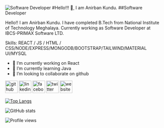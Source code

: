 ![Software Developer ](https://avatars.githubusercontent.com/u/72909314?s=400&u=73c62d6b38447800a16e244c3338ba32efca8801&v=4)
#Hello!!! 👋, I am Anirban Kundu.
##Software Developer 


Hello!! I am Anirban Kundu. I have completed B.Tech from National Institute of Technology Meghalaya. Currently working as Software Developer at IBCS-PRIMAX Software LTD.

Skills: REACT / JS / HTML / CSS/NODE/EXPRESS/MONGODB/BOOTSTRAP/TAILWIND/MATERIAL UI/MYSQL

- 🔭 I’m currently working on React 
- 🌱 I’m currently learning Java 
- 👯 I’m looking to collaborate on github 


[<img src='https://cdn.jsdelivr.net/npm/simple-icons@3.0.1/icons/github.svg' alt='github' height='40'>](https://github.com/anirbankundunitm)  [<img src='https://cdn.jsdelivr.net/npm/simple-icons@3.0.1/icons/linkedin.svg' alt='linkedin' height='40'>](https://www.linkedin.com/in/anirbankundunitm/)  [<img src='https://cdn.jsdelivr.net/npm/simple-icons@3.0.1/icons/facebook.svg' alt='facebook' height='40'>](https://www.facebook.com/arponanirban)  [<img src='https://cdn.jsdelivr.net/npm/simple-icons@3.0.1/icons/twitter.svg' alt='twitter' height='40'>](https://twitter.com/Anirban090598)  [<img src='https://cdn.jsdelivr.net/npm/simple-icons@3.0.1/icons/icloud.svg' alt='website' height='40'>](https://anirbankundu.netlify.app/)  

[![Top Langs](https://github-readme-stats.vercel.app/api/top-langs/?username=anirbankundunitm)](https://github.com/anuraghazra/github-readme-stats)

![GitHub stats](https://github-readme-stats.vercel.app/api?username=anirbankundunitm&show_icons=true)  

![Profile views](https://gpvc.arturio.dev/anirbankundunitm)  
